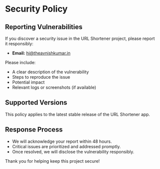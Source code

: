 
# Security Policy

## Reporting Vulnerabilities

If you discover a security issue in the URL Shortener project, please report it responsibly:

- **Email:** hi@theavnishkumar.in

Please include:
- A clear description of the vulnerability
- Steps to reproduce the issue
- Potential impact
- Relevant logs or screenshots (if available)

## Supported Versions

This policy applies to the latest stable release of the URL Shortener app.

## Response Process

- We will acknowledge your report within 48 hours.
- Critical issues are prioritized and addressed promptly.
- Once resolved, we will disclose the vulnerability responsibly.

Thank you for helping keep this project secure!
